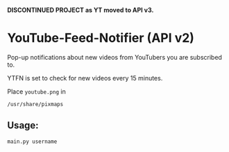 **DISCONTINUED PROJECT as YT moved to API v3.**


YouTube-Feed-Notifier (API v2)
==============================

Pop-up notifications about new videos from YouTubers you are subscribed to.

YTFN is set to check for new videos every 15 minutes.

Place `youtube.png` in

    /usr/share/pixmaps

Usage:
-------
    main.py username
